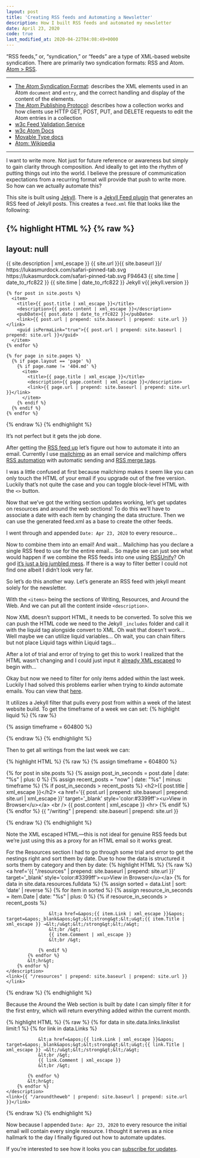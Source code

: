 ```yaml
---
layout: post
title: 'Creating RSS feeds and Automating a Newsletter'
description: How I built RSS feeds and automated my newsletter
date: April 23, 2020
code: true
last_modified_at: 2020-04-22T04:08:49+0000
---
```


“RSS feeds,” or, “syndication,” or “feeds” are a type of XML-based website syndication. There are primarily two syndication formats: RSS and Atom. [Atom > RSS](https://danielmiessler.com/blog/atom-rss-why-we-should-just-call-them-feeds-instead-of-rss-feeds/).

---

- [The Atom Syndication Format](https://datatracker.ietf.org/doc/html/rfc4287): describes the XML elements used in an Atom `document` and `entry`, and the correct handling and display of the content of the elements.
- [The Atom Publishing Protocol](https://datatracker.ietf.org/doc/html/rfc5023): describes how a collection works and how clients use HTTP GET, POST, PUT, and DELETE requests to edit the Atom entries in a collection
- [w3c Feed Validation Service](https://validator.w3.org/feed/)
- [w3c Atom Docs](https://validator.w3.org/feed/docs/atom.html)
- [Movable Type docs](https://movabletype.org/documentation/developer/api/atom-feeds/)
- [Atom: Wikipedia](https://en.wikipedia.org/wiki/Atom_(Web_standard))

---

I want to write more. Not just for future reference or awareness but simply to gain clarity through composition. And ideally to get into the rhythm of putting things out into the world. I believe the pressure of communication expectations from a recurring format will provide that push to write more. So how can we actually automate this?


This site is built using [Jekyll](https://jekyllrb.com/). There is a [Jekyll Feed plugin](https://github.com/jekyll/jekyll-feed) that generates an RSS feed of Jekyll posts.
This creates a `feed.xml` file that looks like the following:

{% highlight HTML %}
{% raw %}
---
layout: null
---
<?xml version="1.0" encoding="UTF-8"?>
<rss version="2.0" xmlns:atom="http://www.w3.org/2005/Atom" xmlns:webfeeds="http://webfeeds.org/rss/1.0">
  <channel>
    <title>{{ site.title | xml_escape }}</title>
    <description>{{ site.description | xml_escape }}</description>
    <link>{{ site.url }}{{ site.baseurl }}/</link>
    <webfeeds:icon>https://lukasmurdock.com/safari-pinned-tab.svg</webfeeds:icon>
    <webfeeds:logo>https://lukasmurdock.com/safari-pinned-tab.svg</webfeeds:logo>
    <webfeeds:accentColor>F94643</webfeeds:accentColor>
    <webfeeds:related layout="card" target="browser"/>
    <atom:link href="{{ "/feed.xml" | prepend: site.baseurl | prepend: site.url }}" rel="self" type="application/rss+xml"/>
    <pubDate>{{ site.time | date_to_rfc822 }}</pubDate>
    <lastBuildDate>{{ site.time | date_to_rfc822 }}</lastBuildDate>
    <generator>Jekyll v{{ jekyll.version }}</generator>

    {% for post in site.posts %}
      <item>
        <title>{{ post.title | xml_escape }}</title>
        <description>{{ post.content | xml_escape }}</description>
        <pubDate>{{ post.date | date_to_rfc822 }}</pubDate>
        <link>{{ post.url | prepend: site.baseurl | prepend: site.url }}</link>
        <guid isPermaLink="true">{{ post.url | prepend: site.baseurl | prepend: site.url }}</guid>
      </item>
    {% endfor %}

    {% for page in site.pages %}
      {% if page.layout == 'page' %}
        {% if page.name != '404.md' %}
          <item>
            <title>{{ page.title | xml_escape }}</title>
            <description>{{ page.content | xml_escape }}</description>
            <link>{{ page.url | prepend: site.baseurl | prepend: site.url }}</link>
          </item>
        {% endif %}
      {% endif %}
    {% endfor %}

  </channel>
</rss>
{% endraw %}
{% endhighlight %}

It’s not perfect but it gets the job done.

After getting the [RSS feed up](https://lukasmurdock.com/feed.xml) let’s figure out how to automate it into an email. Currently I use [mailchimp](https://mailchimp.com/) as an email service and mailchimp offers [RSS automation](https://mailchimp.com/help/share-your-blog-posts-with-mailchimp/) with automatic sending and [RSS merge tags](https://mailchimp.com/help/rss-merge-tags/).

I was a little confused at first because mailchimp makes it seem like you can only touch the HTML of your email if you upgrade out of the free version. Luckily that’s not quite the case and you can toggle block-level HTML with the `<>` button.

Now that we’ve got the writing section updates working, let’s get updates on resources and around the web sections! To do this we’ll have to associate a date with each item by changing the data structure. Then we can use the generated feed.xml as a base to create the other feeds.

I went through and appended `Date: Apr 23, 2020` to every resource…

Now to combine them into an email! And wait… Mailchimp has you declare a single RSS feed to use for the entire email… So maybe we can just see what would happen if we combine the RSS feeds into one using [RSSUnify](https://rssunify.com/)? Oh god [it’s just a big jumbled mess](https://feed.rssunify.com/5ea13c355b7bd/rss.xml). If there is a way to filter better I could not find one albeit I didn’t look very far.

So let’s do this another way. Let’s generate an RSS feed with jekyll meant solely for the newsletter.

With the `<items>` being the sections of Writing, Resources, and Around the Web.
And we can put all the content inside `<description>`.

Now XML doesn’t support HTML, it needs to be converted. To solve this we can push the HTML code we need to the Jekyll `_includes` folder and call it with the liquid tag alongside convert to XML. Oh wait that doesn’t work… Well maybe we can utilize liquid variables… Oh wait, you can chain filters but not place Liquid tags within Liquid tags…

After a lot of trial and error of trying to get this to work I realized that the HTML wasn’t changing and I could just input it [already XML escaped](https://www.freeformatter.com/xml-escape.html) to begin with…

Okay but now we need to filter for only items added within the last week. Luckily I had solved this problems earlier when trying to *kinda* automate emails. You can view that [here](https://lukasmurdock.com/newsletter/).

It utilizes a Jekyll filter that pulls every post from within a week of the latest website build. To get the timeframe of a week we can set:
{% highlight liquid %}
{% raw %}

{% assign timeframe = 604800 %}

{% endraw %}
{% endhighlight %}

Then to get all writings from the last week we can:

{% highlight HTML %}
{% raw %}
{% assign timeframe = 604800 %}

<item>
    <title>Writing</title>
    <description>
        {% for post in site.posts %}
        {% assign post_in_seconds = post.date | date: "%s" | plus: 0 %}
            {% assign recent_posts = "now" | date: "%s" | minus: timeframe  %}
            {% if post_in_seconds > recent_posts %}
                &lt;h2&gt;{{ post.title | xml_escape }}&lt;/h2&gt;
                &lt;a href=&apos;{{ post.url | prepend: site.baseurl | prepend: site.url | xml_escape }}&apos; target=&apos;_blank&apos; style=&apos;color:#3399ff&apos;&gt;&lt;u&gt;View in Browser&lt;/u&gt;&lt;/a&gt;
                &lt;br /&gt;
                {{ post.content | xml_escape }}
                &lt;hr&gt;
            {% endif %}
        {% endfor %}
    </description>
    <link>{{ "/writing" | prepend: site.baseurl | prepend: site.url }}</link>
</item>

{% endraw %}
{% endhighlight %}

Note the XML escaped HTML—this is not ideal for genuine RSS feeds but we’re just using this as a proxy for an HTML email so it works great.

For the Resources section I had to go through some trial and error to get the nestings right and sort them by date. Due to how the data is structured it sorts them by category and then by date:
{% highlight HTML %}
{% raw %}
<item>
    <title>Resources</title>
    <description>
        &lt;a href=&apos;{{ "/resources" | prepend: site.baseurl | prepend: site.url }}&apos; target=&apos;_blank&apos; style=&apos;color:#3399ff&apos;&gt;&lt;u&gt;View in Browser&lt;/u&gt;&lt;/a&gt;
        {% for data in site.data.resources.fulldata %}
            {% assign sorted = data.List | sort: 'date' | reverse %}
            {% for item in sorted %}
                {% assign resource_in_seconds = item.Date | date: "%s" | plus: 0 %}
                {% if resource_in_seconds > recent_posts %}

                    &lt;a href=&apos;{{ item.Link | xml_escape }}&apos; target=&apos;_blank&apos;&gt;&lt;strong&gt;&lt;u&gt;{{ item.Title | xml_escape }} →&lt;/u&gt;&lt;/strong&gt;&lt;/a&gt;
                    &lt;br /&gt;
                    {{ item.Comment | xml_escape }}
                    &lt;br /&gt;

                {% endif %}
            {% endfor %}
            &lt;hr&gt;
        {% endfor %}
    </description>
    <link>{{ "/resources" | prepend: site.baseurl | prepend: site.url }}</link>
</item>
{% endraw %}
{% endhighlight %}

Because the Around the Web section is built by date I can simply filter it for the first entry, which will return everything added within the current month.

{% highlight HTML %}
{% raw %}
<item>
    <title>Around the Web</title>
    <description>
        {% for data in site.data.links.linkslist limit:1 %}
            {% for link in data.Links %}

                &lt;a href=&apos;{{ link.Link | xml_escape }}&apos; target=&apos;_blank&apos;&gt;&lt;strong&gt;&lt;u&gt;{{ link.Title | xml_escape }} →&lt;/u&gt;&lt;/strong&gt;&lt;/a&gt;
                &lt;br /&gt;
                {{ link.Comment | xml_escape }}
                &lt;br /&gt;

            {% endfor %}
            &lt;hr&gt;
        {% endfor %}
    </description>
    <link>{{ "/aroundtheweb" | prepend: site.baseurl | prepend: site.url }}</link>
</item>
{% endraw %}
{% endhighlight %}

Now because I appended `Date: Apr 23, 2020` to every resource the initial email will contain every single resource. I thought it serves as a nice hallmark to the day I finally figured out how to automate updates.

If you’re interested to see how it looks you can [subscribe for updates](https://mailchi.mp/fa9e472e92b2/updatesfromlukas).
